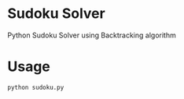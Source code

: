 # Sudoku Solver
Python Sudoku Solver using Backtracking algorithm

# Usage
```python
python sudoku.py
```
